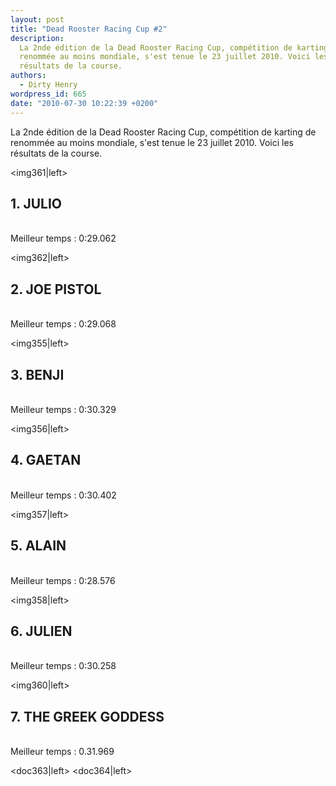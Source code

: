 ```yaml
---
layout: post
title: "Dead Rooster Racing Cup #2"
description:
  La 2nde édition de la Dead Rooster Racing Cup, compétition de karting de
  renommée au moins mondiale, s'est tenue le 23 juillet 2010. Voici les
  résultats de la course.
authors:
  - Dirty Henry
wordpress_id: 665
date: "2010-07-30 10:22:39 +0200"
---
```


La 2nde édition de la Dead Rooster Racing Cup, compétition de karting de
renommée au moins mondiale, s'est tenue le 23 juillet 2010. Voici les résultats
de la course.

<img361|left> <h2>1. JULIO</h2><br />Meilleur temps : 0:29.062

<div style="clear: both"></div>

<img362|left> <h2>2. JOE PISTOL</h2><br />Meilleur temps : 0:29.068

<div style="clear: both"></div>

<img355|left> <h2>3. BENJI</h2><br />Meilleur temps : 0:30.329

<div style="clear: both"></div>

<img356|left> <h2>4. GAETAN</h2><br />Meilleur temps : 0:30.402

<div style="clear: both"></div>

<img357|left> <h2>5. ALAIN</h2><br />Meilleur temps : 0:28.576

<div style="clear: both"></div>

<img358|left> <h2>6. JULIEN</h2><br />Meilleur temps : 0:30.258

<div style="clear: both"></div>

<img360|left> <h2>7. THE GREEK GODDESS</h2><br />Meilleur temps : 0.31.969

<div style="clear: both"></div>

<doc363|left> <doc364|left>
